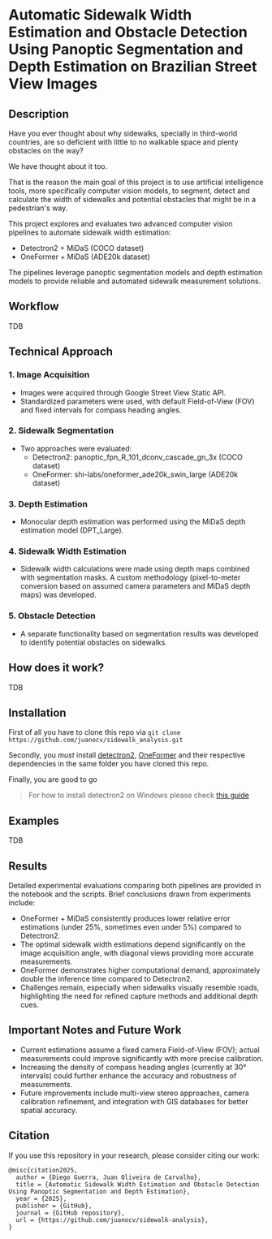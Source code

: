 # Automatic Sidewalk Width Estimation and Obstacle Detection Using Panoptic Segmentation and Depth Estimation on Brazilian Street View Images

## Description
Have you ever thought about why sidewalks, specially in third-world countries, are so deficient
with little to no walkable space and plenty obstacles on the way?

We have thought about it too. 

That is the reason the main goal of this project is to use artificial intelligence tools, more specifically
computer vision models, to segment, detect and calculate the width of sidewalks and potential
obstacles that might be in a pedestrian's way.

This project explores and evaluates two advanced computer vision pipelines to automate sidewalk width estimation:
- Detectron2 + MiDaS (COCO dataset)
- OneFormer + MiDaS (ADE20k dataset)

The pipelines leverage panoptic segmentation models and depth estimation models to provide reliable and automated sidewalk measurement solutions.


## Workflow
TDB

## Technical Approach
### 1. Image Acquisition
- Images were acquired through Google Street View Static API.
- Standardized parameters were used, with default Field-of-View (FOV) and fixed intervals for compass heading angles.
### 2. Sidewalk Segmentation
- Two approaches were evaluated:
  - Detectron2: panoptic_fpn_R_101_dconv_cascade_gn_3x (COCO dataset)
  - OneFormer: shi-labs/oneformer_ade20k_swin_large (ADE20k dataset)
### 3. Depth Estimation
- Monocular depth estimation was performed using the MiDaS depth estimation model (DPT_Large).
### 4. Sidewalk Width Estimation
- Sidewalk width calculations were made using depth maps combined with segmentation masks. A custom methodology (pixel-to-meter conversion based on assumed camera parameters and MiDaS depth maps) was developed.
### 5. Obstacle Detection
- A separate functionality based on segmentation results was developed to identify potential obstacles on sidewalks.
## How does it work?
TDB

## Installation
First of all you have to clone this repo via ```git clone https://github.com/juanocv/sidewalk_analysis.git```

Secondly, you *must* install [detectron2](https://detectron2.readthedocs.io/en/latest/tutorials/install.html), [OneFormer](https://github.com/SHI-Labs/OneFormer/blob/main/INSTALL.md) and their respective dependencies in the same folder you have cloned this repo.

Finally, you are good to go

>For how to install detectron2 on Windows please check [this guide](https://dev.to/reckon762/how-to-install-detectron2-on-windows-3hil)

## Examples
TDB

## Results
Detailed experimental evaluations comparing both pipelines are provided in the notebook and the scripts. Brief conclusions drawn from experiments include:
- OneFormer + MiDaS consistently produces lower relative error estimations (under 25%, sometimes even under 5%) compared to Detectron2.
- The optimal sidewalk width estimations depend significantly on the image acquisition angle, with diagonal views providing more accurate measurements.
- OneFormer demonstrates higher computational demand, approximately double the inference time compared to Detectron2.
- Challenges remain, especially when sidewalks visually resemble roads, highlighting the need for refined capture methods and additional depth cues.

## Important Notes and Future Work
- Current estimations assume a fixed camera Field-of-View (FOV); actual measurements could improve significantly with more precise calibration.
- Increasing the density of compass heading angles (currently at 30° intervals) could further enhance the accuracy and robustness of measurements.
- Future improvements include multi-view stereo approaches, camera calibration refinement, and integration with GIS databases for better spatial accuracy.

## Citation
If you use this repository in your research, please consider citing our work:
```
@misc{citation2025,
  author = {Diego Guerra, Juan Oliveira de Carvalho},
  title = {Automatic Sidewalk Width Estimation and Obstacle Detection Using Panoptic Segmentation and Depth Estimation},
  year = {2025},
  publisher = {GitHub},
  journal = {GitHub repository},
  url = {https://github.com/juanocv/sidewalk-analysis},
}
```


